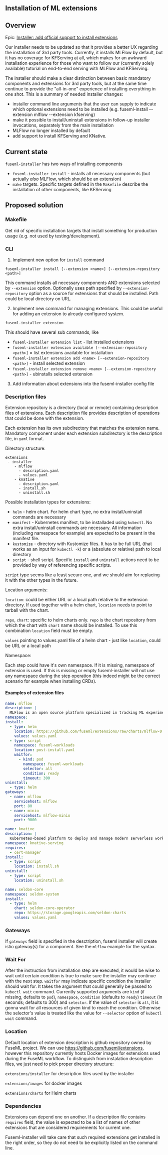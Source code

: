 ## Installation of ML extensions

## Overview

Epic: [Installer: add official support to install extensions](https://github.com/fuseml/fuseml/issues/161)

Our installer needs to be updated so that it provides a better UX regarding the installation of 3rd party tools. Currently, it installs MLFlow by default, but it has no coverage for KFServing at all, which makes for an awkward installation experience for those who want to follow our (currently solely available) tutorial on end-to-end serving with MLFlow and KFServing.

The installer should make a clear distinction between basic mandatory components and extensions for 3rd party tools, but at the same time continue to provide the "all-in-one" experience of installing everything in one shot. This is a summary of needed installer changes:

* installer command line arguments that the user can supply to indicate which optional extensions need to be installed (e.g. fuseml-install --extension mlflow --extension kfserving)
* make it possible to install/uninstall extensions in follow-up installer invocations, separately from the main installation
* MLFlow no longer installed by default
* add support to install KFServing and KNative.

## Current state

`fuseml-installer` has two ways of installing components

* `fuseml-installer install` - installs all necessary components (but actually _also_ MLFlow, which should be an extension)
* `make` targets. Specific targets defined in the `Makefile` describe the installation of other components, like KFServing

## Proposed solution

### Makefile

Get rid of specific installation targets that install something for production usage (e.g. not used by testing/development).

### CLI

1. Implement new option for `install` command

  `fuseml-installer install [--extension <name>] [--extension-repository <path>]`

  This command installs all necessary components AND extensions selected by `--extension` option. Optionally uses path specified
  by `--extension-repository` option as a source for extensions that should be installed. Path could be local directory on URL.


2. Implement new command for managing extensions. This could be useful for adding an extension to already configured system.

  `fuseml-installer extension`

  This should have several sub commands, like

  * `fuseml-installer extension list` - list installed extensions
  * `fuseml-installer extension available [--extension-repository <path>]` = list extensions available for installation
  * `fuseml-installer extension add <name> [--extension-repository <path>]` - install selected extension
  * `fuseml-installer extension remove <name> [--extension-repository <path>]` - ubinstalls selected extension

3. Add information about extensions into the fuseml-installer config file

### Description files

Extension repository is a directory (local or remote) containing description files of extensions. Each description file provides 
description of operations that could be done with the extension.

Each extension has its own subdirectory that matches the extension name. Mandatory component under each extension subdirectory is the
description file, in `yaml` format.

Directory structure:

```
extensions
 - installer
    - mlflow
      - description.yaml
      - values.yaml
    - knative
      - description.yaml
      - install.sh
      - uninstall.sh
```

Possible installation types for extensions:

* `helm` - helm chart. For helm chart type, no extra install/uninstall commands are necessary
* `manifest` - Kubernetes manifest, to be installaded using `kubectl`. No extra install/uninstall commands are necessary. All information (including namespace for example) are expected to be present in the manifest file.
* `kustomize` - directory with Kustomize files. It has to be full URL (that works as an input for `kubectl -k`) or a (absolute or relative) path to local directory
* `script` - shell script. Specific `install` and `uninstall` actions need to be provided by way of referencing specific scripts.

`script` type seems like a least secure one, and we should aim for replacing it with the other types in the future.

Location arguments:

`location`: could be either URL or a local path relative to the extension directory. If used together with a helm chart, `location` needs to point to tarball with the chart.

`repo`, `chart`: specific to helm charts only. `repo` is the chart repository from which the chart with `chart` name should be installed. To use this combination `location` field must be empty.

`values` pointing to values.yaml file of a helm chart - just like `location`, could be URL or a local path

Namespace:

Each step could have it's own namespace. If it is missing, namespace of extension is used. If this is missing or empty fuseml-installer will not use any namespace during the step operation (this indeed might be the correct scenario for example when installing CRDs).

#### Examples of extension files

```yaml
name: mlflow 
description: |
  MLFlow is an open source platform specialized in tracking ML experiments, and packaging and deploying ML models.
namespace: 
install:
  - type: helm
    location: https://github.com/fuseml/extensions/raw/charts/mlflow-0.0.1.tgz
    values: values.yaml
  - type: script
    namespace: fuseml-workloads
    location: post-install.yaml
    waitfor:
      - kind: pod
        namespace: fuseml-workloads
        selector: all
        condition: ready
        timeout: 300
uninstall:
  - type: helm
gateways:
  - name: mlflow
    servicehost: mlflow
    port: 80
  - name: minio
    servicehost: mlflow-minio
    port: 9000
```

```yaml
name: knative 
description: |
  Kubernetes-based platform to deploy and manage modern serverless workloads.
namespace: knative-serving
requires:
  - cert-manager
install:
  - type: script
    location: install.sh
uninstall:
  - type: script
    location: uninstall.sh
```

```yaml
name: seldon-core
namespace: seldon-system
install:
  - type: helm
    chart: seldon-core-operator
    repo: https://storage.googleapis.com/seldon-charts
    values: values.yaml
```

### Gateways

If `gateways` field is specified in the desctription, fuseml installer will create istio gateway(s) for a component. See the `mlflow` example for the syntax.


### Wait For

After the instruction from installation step are executed, it would be wise to wait until certain condition is true to make sure the installer may continue with the next step.
`waitfor` may indicate specific condition the installer should wait for. It takes the argument that could generally be passed to `kubectl wait` command.
Currently supported arguments are `kind` (if missing, defaults to `pod`), `namespace`, `condition` (defaults to `ready`) `timeout` (in seconds; defaults to 300) and `selector`. If the value of `selector` is `all`, it is gonna wait for all resources of given kind to reach the condition. Otherwise the selector's value is treated like the value for `--selector` option of `kubectl wait` command.

### Location

Default location of extension description is github repository owned by FuseML project.
We can use https://github.com/fuseml/extensions, however this repository currently hosts Docker images for extensions used during the FuseML workflow.
To distinguish from instalation description files, we just need to pick proper directory structure:

`extensions/installer` for description files used by the installer

`extensions/images` for docker images

`extensions/charts` for Helm charts

### Dependencies

Extensions can depend one on another. If a description file contains `requires` field, the value is expected to be a list of names of other extensions that are considered requirements for current one.

Fuseml-installer will take care that such required extensions get installed in the right order, so they do not need to be explicitly listed on the command line.
